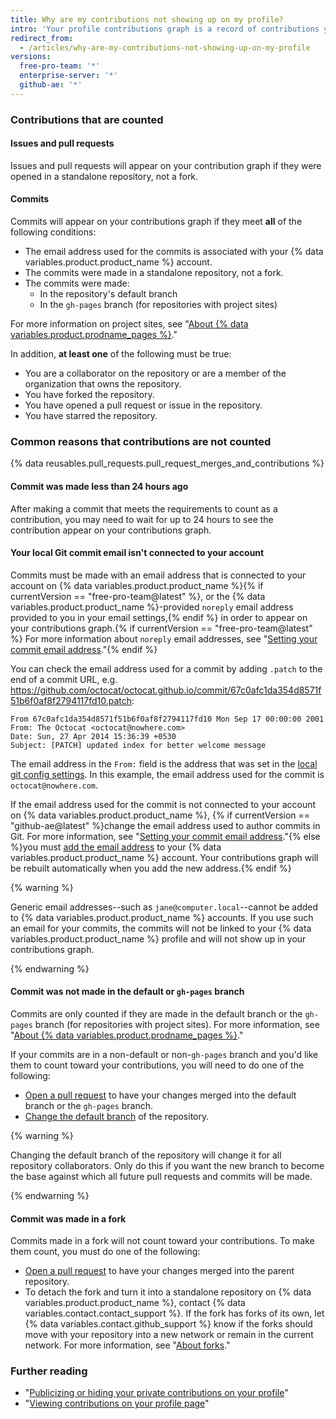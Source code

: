 ```yaml
---
title: Why are my contributions not showing up on my profile?
intro: 'Your profile contributions graph is a record of contributions you''ve made to {% data variables.product.product_name %} repositories. Contributions are timestamped according to Coordinated Universal Time (UTC) rather than your local time zone. Contributions are only counted if they meet certain criteria. In some cases, we may need to rebuild your graph in order for contributions to appear.'
redirect_from:
  - /articles/why-are-my-contributions-not-showing-up-on-my-profile
versions:
  free-pro-team: '*'
  enterprise-server: '*'
  github-ae: '*'
---
```


### Contributions that are counted

#### Issues and pull requests

Issues and pull requests will appear on your contribution graph if they were opened in a standalone repository, not a fork.

#### Commits
Commits will appear on your contributions graph if they meet **all** of the following conditions:
- The email address used for the commits is associated with your {% data variables.product.product_name %} account.
- The commits were made in a standalone repository, not a fork.
- The commits were made: 
  - In the repository's default   branch
  - In the `gh-pages` branch (for repositories with project sites)

For more information on project sites, see "[About {% data variables.product.prodname_pages %}](/github/working-with-github-pages/about-github-pages#types-of-github-pages-sites)."

In addition, **at least one** of the following must be true:
- You are a collaborator on the repository or are a member of the organization that owns the repository.
- You have forked the repository.
- You have opened a pull request or issue in the repository.
- You have starred the repository.

### Common reasons that contributions are not counted

{% data reusables.pull_requests.pull_request_merges_and_contributions %}

#### Commit was made less than 24 hours ago

After making a commit that meets the requirements to count as a contribution, you may need to wait for up to 24 hours to see the contribution appear on your contributions graph.

#### Your local Git commit email isn't connected to your account

Commits must be made with an email address that is connected to your account on {% data variables.product.product_name %}{% if currentVersion == "free-pro-team@latest" %}, or the {% data variables.product.product_name %}-provided `noreply` email address provided to you in your email settings,{% endif %} in order to appear on your contributions graph.{% if currentVersion == "free-pro-team@latest" %} For more information about `noreply` email addresses, see "[Setting your commit email address](/github/setting-up-and-managing-your-github-user-account/setting-your-commit-email-address#about-commit-email-addresses)."{% endif %}

You can check the email address used for a commit by adding `.patch` to the end of a commit URL, e.g. <a href="https://github.com/octocat/octocat.github.io/commit/67c0afc1da354d8571f51b6f0af8f2794117fd10.patch" data-proofer-ignore>https://github.com/octocat/octocat.github.io/commit/67c0afc1da354d8571f51b6f0af8f2794117fd10.patch</a>:

```
From 67c0afc1da354d8571f51b6f0af8f2794117fd10 Mon Sep 17 00:00:00 2001
From: The Octocat <octocat@nowhere.com>
Date: Sun, 27 Apr 2014 15:36:39 +0530
Subject: [PATCH] updated index for better welcome message
```

The email address in the `From:` field is the address that was set in the [local git config settings](/articles/set-up-git). In this example, the email address used for the commit is `octocat@nowhere.com`.

If the email address used for the commit is not connected to your account on {% data variables.product.product_name %}, {% if currentVersion == "github-ae@latest" %}change the email address used to author commits in Git. For more information, see "[Setting your commit email address](/github/setting-up-and-managing-your-github-user-account/setting-your-commit-email-address#setting-your-commit-email-address-in-git)."{% else %}you must [add the email address](/articles/adding-an-email-address-to-your-github-account) to your {% data variables.product.product_name %} account. Your contributions graph will be rebuilt automatically when you add the new address.{% endif %}

{% warning %}

Generic email addresses--such as `jane@computer.local`--cannot be added to {% data variables.product.product_name %} accounts. If you use such an email for your commits, the commits will not be linked to your {% data variables.product.product_name %} profile and will not show up in your contributions graph.

{% endwarning %}

#### Commit was not made in the default or `gh-pages` branch

Commits are only counted if they are made in the default branch or the `gh-pages` branch (for repositories with project sites). For more information, see "[About {% data variables.product.prodname_pages %}](/github/working-with-github-pages/about-github-pages#types-of-github-pages-sites)."

If your commits are in a non-default or non-`gh-pages` branch and you'd like them to count toward your contributions, you will need to do one of the following:
- [Open a pull request](/articles/creating-a-pull-request) to have your changes merged into the default branch or the `gh-pages` branch.
- [Change the default branch](/github/administering-a-repository/changing-the-default-branch) of the repository.

{% warning %}

Changing the default branch of the repository will change it for all repository collaborators. Only do this if you want the new branch to become the base against which all future pull requests and commits will be made.

{% endwarning %}

#### Commit was made in a fork

Commits made in a fork will not count toward your contributions. To make them count, you must do one of the following:
- [Open a pull request](/articles/creating-a-pull-request) to have your changes merged into the parent repository.
- To detach the fork and turn it into a standalone repository on {% data variables.product.product_name %}, contact {% data variables.contact.contact_support %}. If the fork has forks of its own, let {% data variables.contact.github_support %} know if the forks should move with your repository into a new network or remain in the current network. For more information, see "[About forks](/articles/about-forks/)."

### Further reading

- "[Publicizing or hiding your private contributions on your profile](/articles/publicizing-or-hiding-your-private-contributions-on-your-profile)"
- "[Viewing contributions on your profile page](/articles/viewing-contributions-on-your-profile-page)"
